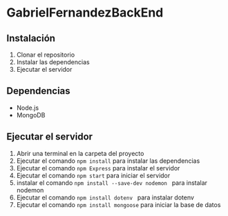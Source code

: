 # GabrielFernandezBackEnd

## Instalación

1. Clonar el repositorio
2. Instalar las dependencias
3. Ejecutar el servidor

## Dependencias

- Node.js
- MongoDB

## Ejecutar el servidor

1. Abrir una terminal en la carpeta del proyecto
2. Ejecutar el comando `npm install` para instalar las dependencias
3. Ejecutar el comando `npm Express` para instalar el servidor
4. Ejecutar el comando `npm start` para iniciar el servidor
5. instalar el comando `npm install --save-dev nodemon ` para instalar nodemon
6. Ejecutar el comando `npm install dotenv ` para instalar dotenv
7. Ejecutar el comando `npm install mongoose` para iniciar la base de datos
